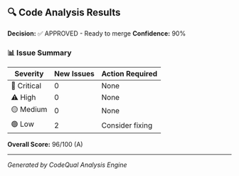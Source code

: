 ## 🔍 Code Analysis Results

**Decision:** ✅ APPROVED - Ready to merge
**Confidence:** 90%

### 📊 Issue Summary
| Severity | New Issues | Action Required |
|----------|------------|----------------|
| 🚨 Critical | 0 | None |
| ⚠️ High | 0 | None |
| 🟡 Medium | 0 | None |
| 🟢 Low | 2 | Consider fixing |

**Overall Score:** 96/100 (A)

---
*Generated by CodeQual Analysis Engine*